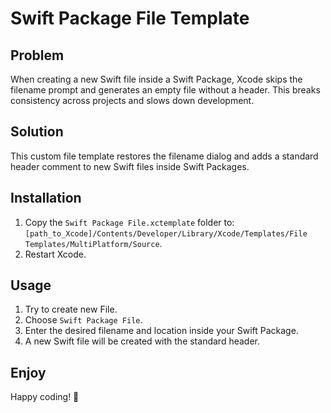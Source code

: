 # Swift Package File Template

## Problem
When creating a new Swift file inside a Swift Package, Xcode skips the filename prompt and generates an empty file without a header. This breaks consistency across projects and slows down development.

## Solution
This custom file template restores the filename dialog and adds a standard header comment to new Swift files inside Swift Packages.

## Installation
1. Copy the `Swift Package File.xctemplate` folder to: `[path_to_Xcode]/Contents/Developer/Library/Xcode/Templates/File Templates/MultiPlatform/Source`.
2. Restart Xcode.

## Usage
1. Try to create new File.
2. Choose `Swift Package File`.
3. Enter the desired filename and location inside your Swift Package.
4. A new Swift file will be created with the standard header.

## Enjoy
Happy coding! 🚀
